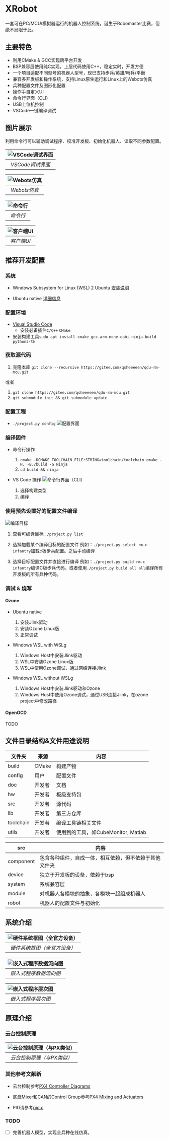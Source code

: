 # XRobot

一套可在PC/MCU/模拟器运行的机器人控制系统，诞生于Robomaster比赛，但绝不局限于此。

## 主要特色

- 利用CMake & GCC实现跨平台开发
- BSP兼容层使用纯C实现，上层代码使用C++，稳定实时，开发方便
- 一个项目适配不同型号的机器人型号，现已支持步兵/英雄/哨兵/平衡
- 兼容多开发板和操作系统，支持Linux原生运行和Linux上的Webots仿真
- 兵种配置文件及图形化配置
- 操作手自定义UI
- 命令行界面（CLI）
- USB上位机控制
- VSCode一键编译调试

## 图片展示

利用命令行可以辅助调试程序、校准开发板、初始化机器人、读取不同参数配置。

| ![VSCode调试界面](./doc/image/调试界面.png?raw=true "VSCode调试界面") |
| :-------------------------------------------------------------------: |
|                           *VSCode调试界面*                            |

| ![Webots仿真](./doc/image/Webots仿真.png?raw=true "Webots仿真") |
| :-------------------------------------------------------------: |
|                          *Webots仿真*                           |

| ![命令行](./doc/image/命令行.png?raw=true "命令行") |
| :-------------------------------------------------: |
|                      *命令行*                       |

| ![客户端UI](./doc/image/客户端UI.png?raw=true "客户端UI") |
| :-------------------------------------------------------: |
|                        *客户端UI*                         |

## 推荐开发配置

### 系统

- Windows Subsystem for Linux (WSL) 2 Ubuntu [安装说明](https://docs.microsoft.com/zh-cn/windows/wsl/install-win10)

- Ubuntu native [详细信息](https://ubuntu.com)

### 配置环境

- [Visual Studio Code](https://code.visualstudio.com/)
  - 安装必备插件`C/C++` `CMake`
- 安装构建工具`sudo apt install cmake gcc-arm-none-eabi ninja-build python3-tk`

### 获取源代码

1. 克隆本库 `git clone --recursive https://gitee.com/qsheeeeen/qdu-rm-mcu.git`

或者

1. `git clone https://gitee.com/qsheeeeen/qdu-rm-mcu.git`
1. `git submodule init && git submodule update`

### 配置工程

- `./project.py config`
![配置界面](./doc/image/配置工具.png?raw=true "配置界面")

### 编译固件

- 命令行操作
  1. `cmake -DCMAKE_TOOLCHAIN_FILE:STRING=toolchain/toolchain.cmake -H. -B./build -G Ninja`
  1. `cd build && ninja`

- VS Code 操作
![命令行界面（CLI）](./doc/image/VSCode编译固件.png?raw=true "命令行界面（CLI）")
  1. 选择构建类型
  1. 编译

### 使用预先设置好的配置文件编译

![编译目标](./doc/image/编译目标.png?raw=true "编译目标")

1. 查看可编译目标
`./project.py list`

1. 选择加载某个编译目标的配置文件
例如：`./project.py select rm-c infantry`加载c板步兵配置。之后手动编译

1. 选择目标配置文件并直接进行编译
例如：`./project.py build rm-c infantry`编译C板步兵代码，或者使用`./project.py build all all`编译所有开发板的所有兵种代码。

### 调试 & 烧写

#### Ozone

- Ubuntu native
  1. 安装Jlink驱动
  1. 安装Ozone Linux版
  1. 正常调试

- Windows WSL with WSLg
  1. Windows Host中安装Jlink驱动
  1. WSL中安装Ozone Linux版
  1. WSL中使用Ozone调试，通过网络连接Jlink

- Windows WSL without WSLg
  1. Windows Host中安装Jlink驱动和Ozone
  1. Windows Host中使用Ozone调试，通过USB连接Jlink，在ozone project中修改路径

#### OpenOCD

TODO

## 文件目录结构&文件用途说明

| 文件夹    | 来源   | 内容                                |
| --------- | ------ | ----------------------------------- |
| build     | CMake  | 构建产物                            |
| config    | 用户   | 配置文件                            |
| doc       | 开发者 | 文档                                |
| hw        | 开发者 | 板级支持包                          |
| src       | 开发者 | 源代码                              |
| lib       | 开发者 | 第三方仓库                          |
| toolchain | 开发者 | 编译工具链相关文件                  |
| utils     | 开发者 | 使用到的工具，如CubeMonitor, Matlab |

| src       | 内容                                                   |
| --------- | ------------------------------------------------------ |
| component | 包含各种组件，自成一体，相互依赖，但不依赖于其他文件夹 |
| device    | 独立于开发板的设备，依赖于bsp                          |
| system    | 系统兼容层                                             |
| module    | 对机器人各模块的抽象，各模块一起组成机器人             |
| robot     | 机器人的配置文件与初始化                               |

## 系统介绍

| ![硬件系统框图（全官方设备）](./doc/image/步兵嵌入式硬件框图.png?raw=true "硬件系统框图（全官方设备）") |
| :-----------------------------------------------------------------------------------------------------: |
|                                      *硬件系统框图（全官方设备）*                                       |

| ![嵌入式程序数据流向图](./doc/image/嵌入式程序数据流向图.png?raw=true "嵌入式程序数据流向图") |
| :-------------------------------------------------------------------------------------------: |
|                                    *嵌入式程序数据流向图*                                     |

| ![嵌入式程序层次图](./doc/image/嵌入式程序层次图.png?raw=true "嵌入式程序层次图") |
| :-------------------------------------------------------------------------------: |
|                                *嵌入式程序层次图*                                 |

## 原理介绍

### 云台控制原理

| ![云台控制原理（与PX类似）](./doc/image/云台控制原理.png?raw=true "嵌入式程序层次图") |
| :-----------------------------------------------------------------------------------: |
|                              *云台控制原理（与PX类似）*                               |

### 其他参考文献新

- 云台控制参考[PX4 Controller Diagrams](https://dev.px4.io/master/en/flight_stack/controller_diagrams.html)

- 底盘Mixer和CAN的Control Group参考[PX4 Mixing and Actuators](https://dev.px4.io/master/en/concept/mixing.html)

- PID请参考[pid.c](src/component/comp_pid.c)

### TODO

- [ ] 完善机器人模型，实现全兵种在线仿真。
